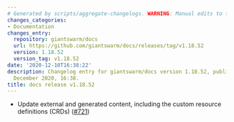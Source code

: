 ```yaml
---
# Generated by scripts/aggregate-changelogs. WARNING: Manual edits to this files will be overwritten.
changes_categories:
- Documentation
changes_entry:
  repository: giantswarm/docs
  url: https://github.com/giantswarm/docs/releases/tag/v1.18.52
  version: 1.18.52
  version_tag: v1.18.52
date: '2020-12-10T16:38:22'
description: Changelog entry for giantswarm/docs version 1.18.52, published on 10
  December 2020, 16:38.
title: docs release v1.18.52
---
```


- Update external and generated content, including the custom resource definitions (CRDs) ([#721](https://github.com/giantswarm/docs/pull/721))
